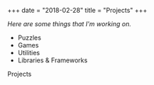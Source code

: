 +++
date = "2018-02-28"
title = "Projects"
+++

_Here are some things that I'm working on._

- Puzzles
- Games
- Utilities
- Libraries & Frameworks

Projects
